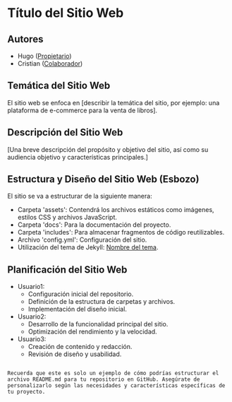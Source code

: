 
# Título del Sitio Web

## Autores
- Hugo ([Propietario](https://github.com//repo))
- Cristian ([Colaborador](https://github.com/cristian1502/Actividad-2.git))

## Temática del Sitio Web
El sitio web se enfoca en [describir la temática del sitio, por ejemplo: una plataforma de e-commerce para la venta de libros].

## Descripción del Sitio Web
[Una breve descripción del propósito y objetivo del sitio, así como su audiencia objetivo y características principales.]

## Estructura y Diseño del Sitio Web (Esbozo)
El sitio se va a estructurar de la siguiente manera:
- Carpeta 'assets': Contendrá los archivos estáticos como imágenes, estilos CSS y archivos JavaScript.
- Carpeta 'docs': Para la documentación del proyecto.
- Carpeta 'includes': Para almacenar fragmentos de código reutilizables.
- Archivo 'config.yml': Configuración del sitio.
- Utilización del tema de Jekyll: [Nombre del tema](https://github.com/usuario/tema-jekyll).

## Planificación del Sitio Web
- Usuario1:
  - Configuración inicial del repositorio.
  - Definición de la estructura de carpetas y archivos.
  - Implementación del diseño inicial.
- Usuario2:
  - Desarrollo de la funcionalidad principal del sitio.
  - Optimización del rendimiento y la velocidad.
- Usuario3:
  - Creación de contenido y redacción.
  - Revisión de diseño y usabilidad.
```

Recuerda que este es solo un ejemplo de cómo podrías estructurar el archivo README.md para tu repositorio en GitHub. Asegúrate de personalizarlo según las necesidades y características específicas de tu proyecto.
